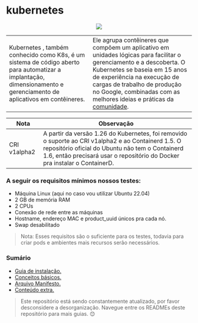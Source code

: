 # kubernetes

<p align="center">
  <a href="https://skillicons.dev">
    <img src="https://skillicons.dev/icons?i=kubernetes"/>
    <!--
    <img src="https://skillicons.dev/icons?i=bash,kubernetes"/>
    -->
  </a>
</p>

<table>
  <tr>
    <td width=45%>
      Kubernetes , também conhecido como K8s, é um sistema de código aberto para automatizar a implantação, dimensionamento e gerenciamento de aplicativos em contêineres.
    </td>
    <td>
      Ele agrupa contêineres que compõem um aplicativo em unidades lógicas para facilitar o gerenciamento e a descoberta. O Kubernetes se baseia em 15 anos de experiência na execução de cargas de trabalho de produção no Google, combinadas com as melhores ideias e práticas da <a href="https://kubernetes.io/community/">comunidade</a>. 
    </td>
  </tr>
</table>


<!--
<img style="float: right;" src="teste-image-md.png" width=30%>
-->

| Nota | Observação |
| --- | --- |
| CRI v1alpha2 | A partir da versão 1.26 do Kubernetes, foi removido o suporte ao CRI v1alpha2 e ao Containerd 1.5. O repositório oficial do Ubuntu não tem o Containerd 1.6, então precisará usar o repositório do Docker pra instalar o ContainerD. |

### A seguir os requisitos mínimos nossos testes:

- Máquina Linux (aqui no caso vou utilizar Ubuntu 22.04)
- 2 GB de memória RAM
- 2 CPUs
- Conexão de rede entre as máquinas
- Hostname, endereço MAC e product_uuid únicos pra cada nó.
- Swap desabilitado

> Nota: Esses requisitos são o suficiente para os testes, todavia para criar pods e ambientes mais recursos serão necessários. 

### Sumário
- <a href="https://github.com/joao-prs/kubernetes/blob/main/doc/kubernetes1.26.md">Guia de instalação.</a>
- <a href="https://github.com/joao-prs/kubernetes/blob/main/doc/kubernetes.concepts.md">Conceitos básicos.</a>
- <a href="https://github.com/joao-prs/kubernetes/blob/main/doc/kubernetes.manifest.md">Arquivo Manifesto.</a>
- <a href="https://github.com/joao-prs/kubernetes/blob/main/doc/kubernetes1.26-extras.md">Conteúdo extra.</a>

> Este repositório está sendo constantemente atualizado, por favor desconsidere a desorganização. Navegue entre os READMEs deste repositório para mais guias. 😊
